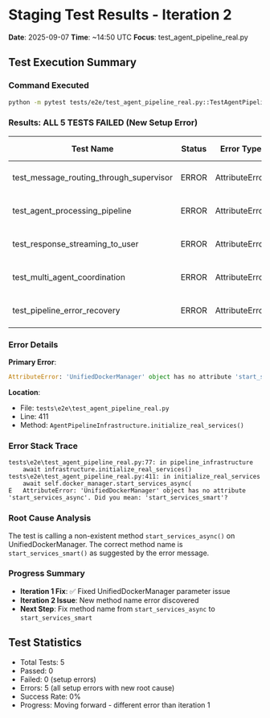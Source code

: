 # Staging Test Results - Iteration 2
**Date**: 2025-09-07
**Time**: ~14:50 UTC
**Focus**: test_agent_pipeline_real.py

## Test Execution Summary

### Command Executed
```bash
python -m pytest tests/e2e/test_agent_pipeline_real.py::TestAgentPipelineReal -s --capture=no
```

### Results: ALL 5 TESTS FAILED (New Setup Error)

| Test Name | Status | Error Type | Root Cause |
|-----------|--------|------------|------------|
| test_message_routing_through_supervisor | ERROR | AttributeError | Wrong method name |
| test_agent_processing_pipeline | ERROR | AttributeError | Wrong method name |
| test_response_streaming_to_user | ERROR | AttributeError | Wrong method name |
| test_multi_agent_coordination | ERROR | AttributeError | Wrong method name |
| test_pipeline_error_recovery | ERROR | AttributeError | Wrong method name |

### Error Details

**Primary Error**: 
```python
AttributeError: 'UnifiedDockerManager' object has no attribute 'start_services_async'. Did you mean: 'start_services_smart'?
```

**Location**: 
- File: `tests\e2e\test_agent_pipeline_real.py`
- Line: 411
- Method: `AgentPipelineInfrastructure.initialize_real_services()`

### Error Stack Trace
```
tests\e2e\test_agent_pipeline_real.py:77: in pipeline_infrastructure
    await infrastructure.initialize_real_services()
tests\e2e\test_agent_pipeline_real.py:411: in initialize_real_services
    await self.docker_manager.start_services_async(
E   AttributeError: 'UnifiedDockerManager' object has no attribute 'start_services_async'. Did you mean: 'start_services_smart'?
```

### Root Cause Analysis

The test is calling a non-existent method `start_services_async()` on UnifiedDockerManager. The correct method name is `start_services_smart()` as suggested by the error message.

### Progress Summary
- **Iteration 1 Fix**: ✅ Fixed UnifiedDockerManager parameter issue
- **Iteration 2 Issue**: New method name error discovered
- **Next Step**: Fix method name from `start_services_async` to `start_services_smart`

## Test Statistics
- Total Tests: 5
- Passed: 0
- Failed: 0 (setup errors)
- Errors: 5 (all setup errors with new root cause)
- Success Rate: 0%
- Progress: Moving forward - different error than iteration 1